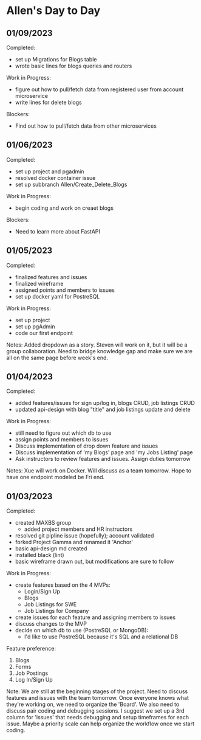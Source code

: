 # Allen's Day to Day

## 01/09/2023

Completed:
- set up Migrations for Blogs table
- wrote basic lines for blogs queries and routers

Work in Progress:
- figure out how to pull/fetch data from registered user from account microservice
- write lines for delete blogs

Blockers:
- Find out how to pull/fetch data from other microservices

## 01/06/2023

Completed:
- set up project and pgadmin
- resolved docker container issue
- set up subbranch Allen/Create_Delete_Blogs

Work in Progress:
- begin coding and work on creaet blogs

Blockers:
- Need to learn more about FastAPI

## 01/05/2023

Completed:
- finalized features and issues
- finalized wireframe
- assigned points and members to issues
- set up docker yaml for PostreSQL

Work in Progress:
- set up project
- set up pgAdmin
- code our first endpoint

Notes:
Added dropdown as a story. Steven will work on it, but it will be a group collaboration. Need to bridge knowledge gap and make sure we are all on the same page before week's end.

## 01/04/2023

Completed:
- added features/issues for sign up/log in, blogs CRUD, job listings CRUD
- updated api-design with blog "title" and job listings update and delete

Work in Progress:
- still need to figure out which db to use
- assign points and members to issues
- Discuss implementation of drop down feature and issues
- Discuss implementation of 'my Blogs' page and 'my Jobs Listing' page
- Ask instructors to review features and issues. Assign duties tomorrow

Notes:
Xue will work on Docker. Will discuss as a team tomorrow. Hope to have one endpoint modeled be Fri end.

## 01/03/2023

Completed:
- created MAXBS group
    - added project members and HR instructors
- resolved git pipline issue (hopefully); account validated
- forked Project Gamma and renamed it 'Anchor'
- basic api-design md created
- installed black (lint)
- basic wireframe drawn out, but modifications are sure to follow

Work in Progress:
- create features based on the 4 MVPs:
    - Login/Sign Up
    - Blogs
    - Job Listings for SWE
    - Job Listings for Company
- create issues for each feature and assigning members to issues
- discuss changes to the MVP
- decide on which db to use (PostreSQL or MongoDB):
    - I'd like to use PostreSQL because it's SQL and a relational DB

Feature preference:
1. Blogs
2. Forms
3. Job Postings
4. Log In/Sign Up

Note:
We are still at the beginning stages of the project. Need to discuss features and issues with the team tomorrow. Once everyone knows what they're working on, we need to organize the 'Board'. We also need to discuss pair coding and debugging sessions. I suggest we set up a 3rd column for 'issues' that needs debugging and setup timeframes for each issue. Maybe a priority scale can help organize the workflow once we start coding.
